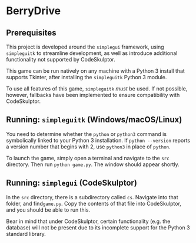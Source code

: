 # BerryDrive

## Prerequisites
This project is developed around the `simplegui` framework, using `simpleguitk` to streamline development, as well as introduce additional functionality not supported by CodeSkulptor. 

This game can be run natively on any machine with a Python 3 install that supports Tkinter, after installing the `simpleguitk` Python 3 module.

To use all features of this game, `simpleguitk` *must* be used. If not possible, however, fallbacks have been implemented to ensure compatibility with CodeSkulptor.

## Running: `simpleguitk` (Windows/macOS/Linux)
You need to determine whether the `python` or `python3` command is symbolically linked to your Python 3 installation. If `python --version` reports a version number that begins with 2, use `python3` in place of `python`.

To launch the game, simply open a terminal and navigate to the `src` directory. Then run `python game.py`. The window should appear shortly.

## Running: `simplegui` (CodeSkulptor)
In the `src` directory, there is a subdirectory called `cs`. Navigate into that folder, and find`game.py`. Copy the contents of that file into CodeSkulptor, and you should be able to run this.

Bear in mind that under CodeSkulptor, certain functionality (e.g. the database) will not be present due to its incomplete support for the Python 3 standard library.



